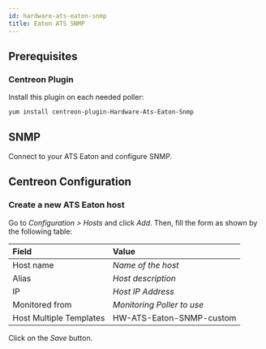 ```yaml
---
id: hardware-ats-eaton-snmp
title: Eaton ATS SNMP
---
```


## Prerequisites

### Centreon Plugin

Install this plugin on each needed poller:

``` shell
yum install centreon-plugin-Hardware-Ats-Eaton-Snmp
```

## SNMP

Connect to your ATS Eaton and configure SNMP.

## Centreon Configuration

### Create a new ATS Eaton host

Go to *Configuration \> Hosts* and click *Add*. Then, fill the form as shown by
the following table:

| Field                   | Value                      |
| :---------------------- | :------------------------- |
| Host name               | *Name of the host*         |
| Alias                   | *Host description*         |
| IP                      | *Host IP Address*          |
| Monitored from          | *Monitoring Poller to use* |
| Host Multiple Templates | HW-ATS-Eaton-SNMP-custom   |

Click on the *Save* button.
